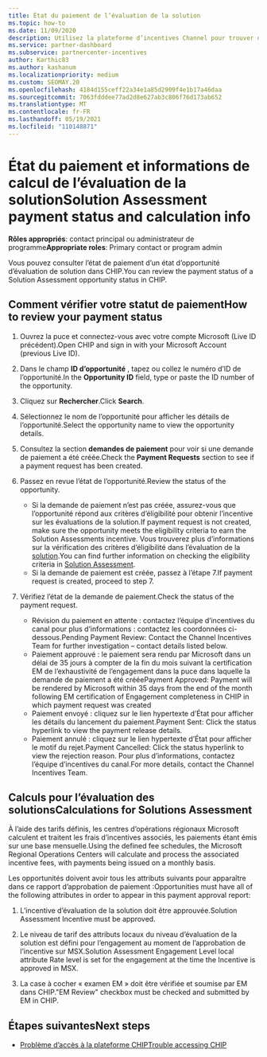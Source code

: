 ```yaml
---
title: État du paiement de l’évaluation de la solution
ms.topic: how-to
ms.date: 11/09/2020
description: Utilisez la plateforme d’incentives Channel pour trouver des informations sur les opportunités d’évaluation de solution, leurs calculs et leur statut de paiement.
ms.service: partner-dashboard
ms.subservice: partnercenter-incentives
author: Karthic83
ms.author: kashanum
ms.localizationpriority: medium
ms.custom: SEOMAY.20
ms.openlocfilehash: 4184d155ceff22a34e1a85d2909f4e1b17a46daa
ms.sourcegitcommit: 7063fdddee77ad2d8e627ab3c806f76d173ab652
ms.translationtype: MT
ms.contentlocale: fr-FR
ms.lasthandoff: 05/19/2021
ms.locfileid: "110148871"
---
```

# <a name="solution-assessment-payment-status-and-calculation-info"></a><span data-ttu-id="040eb-103">État du paiement et informations de calcul de l’évaluation de la solution</span><span class="sxs-lookup"><span data-stu-id="040eb-103">Solution Assessment payment status and calculation info</span></span>

<span data-ttu-id="040eb-104">**Rôles appropriés**: contact principal ou administrateur de programme</span><span class="sxs-lookup"><span data-stu-id="040eb-104">**Appropriate roles**: Primary contact or program admin</span></span>

<span data-ttu-id="040eb-105">Vous pouvez consulter l’état de paiement d’un état d’opportunité d’évaluation de solution dans CHIP.</span><span class="sxs-lookup"><span data-stu-id="040eb-105">You can review the payment status of a Solution Assessment opportunity status in CHIP.</span></span>

## <a name="how-to-review-your-payment-status"></a><span data-ttu-id="040eb-106">Comment vérifier votre statut de paiement</span><span class="sxs-lookup"><span data-stu-id="040eb-106">How to review your payment status</span></span>

1. <span data-ttu-id="040eb-107">Ouvrez la puce et connectez-vous avec votre compte Microsoft (Live ID précédent).</span><span class="sxs-lookup"><span data-stu-id="040eb-107">Open CHIP and sign in with your Microsoft Account (previous Live ID).</span></span>
2. <span data-ttu-id="040eb-108">Dans le champ **ID d’opportunité** , tapez ou collez le numéro d’ID de l’opportunité.</span><span class="sxs-lookup"><span data-stu-id="040eb-108">In the **Opportunity ID** field, type or paste the ID number of the opportunity.</span></span>
3. <span data-ttu-id="040eb-109">Cliquez sur **Rechercher**.</span><span class="sxs-lookup"><span data-stu-id="040eb-109">Click **Search**.</span></span>
4. <span data-ttu-id="040eb-110">Sélectionnez le nom de l’opportunité pour afficher les détails de l’opportunité.</span><span class="sxs-lookup"><span data-stu-id="040eb-110">Select the opportunity name to view the opportunity details.</span></span>
5. <span data-ttu-id="040eb-111">Consultez la section **demandes de paiement** pour voir si une demande de paiement a été créée.</span><span class="sxs-lookup"><span data-stu-id="040eb-111">Check the **Payment Requests** section to see if a payment request has been created.</span></span>
6. <span data-ttu-id="040eb-112">Passez en revue l’état de l’opportunité.</span><span class="sxs-lookup"><span data-stu-id="040eb-112">Review the status of the opportunity.</span></span>

    - <span data-ttu-id="040eb-113">Si la demande de paiement n’est pas créée, assurez-vous que l’opportunité répond aux critères d’éligibilité pour obtenir l’incentive sur les évaluations de la solution.</span><span class="sxs-lookup"><span data-stu-id="040eb-113">If payment request is not created, make sure the opportunity meets the eligibility criteria to earn the Solution Assessments incentive.</span></span> <span data-ttu-id="040eb-114">Vous trouverez plus d’informations sur la vérification des critères d’éligibilité dans l’évaluation de la [solution](chip-solution-assessment.md).</span><span class="sxs-lookup"><span data-stu-id="040eb-114">You can find further information on checking the eligibility criteria in [Solution Assessment](chip-solution-assessment.md).</span></span>
    - <span data-ttu-id="040eb-115">Si la demande de paiement est créée, passez à l’étape 7.</span><span class="sxs-lookup"><span data-stu-id="040eb-115">If payment request is created, proceed to step 7.</span></span>
7. <span data-ttu-id="040eb-116">Vérifiez l’état de la demande de paiement.</span><span class="sxs-lookup"><span data-stu-id="040eb-116">Check the status of the payment request.</span></span>

    - <span data-ttu-id="040eb-117">Révision du paiement en attente : contactez l’équipe d’incentives du canal pour plus d’informations : contactez les coordonnées ci-dessous.</span><span class="sxs-lookup"><span data-stu-id="040eb-117">Pending Payment Review: Contact the Channel Incentives Team for further investigation – contact details listed below.</span></span>
    - <span data-ttu-id="040eb-118">Paiement approuvé : le paiement sera rendu par Microsoft dans un délai de 35 jours à compter de la fin du mois suivant la certification EM de l’exhaustivité de l’engagement dans la puce dans laquelle la demande de paiement a été créée</span><span class="sxs-lookup"><span data-stu-id="040eb-118">Payment Approved: Payment will be rendered by Microsoft within 35 days from the end of the month following EM certification of Engagement completeness in CHIP in which payment request was created</span></span>
    -  <span data-ttu-id="040eb-119">Paiement envoyé : cliquez sur le lien hypertexte d’État pour afficher les détails du lancement du paiement.</span><span class="sxs-lookup"><span data-stu-id="040eb-119">Payment Sent: Click the status hyperlink to view the payment release details.</span></span>
    - <span data-ttu-id="040eb-120">Paiement annulé : cliquez sur le lien hypertexte d’État pour afficher le motif du rejet.</span><span class="sxs-lookup"><span data-stu-id="040eb-120">Payment Cancelled: Click the status hyperlink to view the rejection reason.</span></span> <span data-ttu-id="040eb-121">Pour plus d’informations, contactez l’équipe d’incentives du canal.</span><span class="sxs-lookup"><span data-stu-id="040eb-121">For more details, contact the Channel Incentives Team.</span></span>

## <a name="calculations-for-solutions-assessment"></a><span data-ttu-id="040eb-122">Calculs pour l’évaluation des solutions</span><span class="sxs-lookup"><span data-stu-id="040eb-122">Calculations for Solutions Assessment</span></span>

<span data-ttu-id="040eb-123">À l’aide des tarifs définis, les centres d’opérations régionaux Microsoft calculent et traitent les frais d’incentives associés, les paiements étant émis sur une base mensuelle.</span><span class="sxs-lookup"><span data-stu-id="040eb-123">Using the defined fee schedules, the Microsoft Regional Operations Centers will calculate and process the associated incentive fees, with payments being issued on a monthly basis.</span></span>

<span data-ttu-id="040eb-124">Les opportunités doivent avoir tous les attributs suivants pour apparaître dans ce rapport d’approbation de paiement :</span><span class="sxs-lookup"><span data-stu-id="040eb-124">Opportunities must have all of the following attributes in order to appear in this payment approval report:</span></span>

1. <span data-ttu-id="040eb-125">L’incentive d’évaluation de la solution doit être approuvée.</span><span class="sxs-lookup"><span data-stu-id="040eb-125">Solution Assessment Incentive must be approved.</span></span>

1. <span data-ttu-id="040eb-126">Le niveau de tarif des attributs locaux du niveau d’évaluation de la solution est défini pour l’engagement au moment de l’approbation de l’incentive sur MSX.</span><span class="sxs-lookup"><span data-stu-id="040eb-126">Solution Assessment Engagement Level local attribute Rate level is set for the engagement at the time the Incentive is approved in MSX.</span></span>
 
1. <span data-ttu-id="040eb-127">La case à cocher « examen EM » doit être vérifiée et soumise par EM dans CHIP.</span><span class="sxs-lookup"><span data-stu-id="040eb-127">"EM Review" checkbox must be checked and submitted by EM in CHIP.</span></span>

## <a name="next-steps"></a><span data-ttu-id="040eb-128">Étapes suivantes</span><span class="sxs-lookup"><span data-stu-id="040eb-128">Next steps</span></span>

- [<span data-ttu-id="040eb-129">Problème d’accès à la plateforme CHIP</span><span class="sxs-lookup"><span data-stu-id="040eb-129">Trouble accessing CHIP</span></span>](chip-access-trouble.md) 
